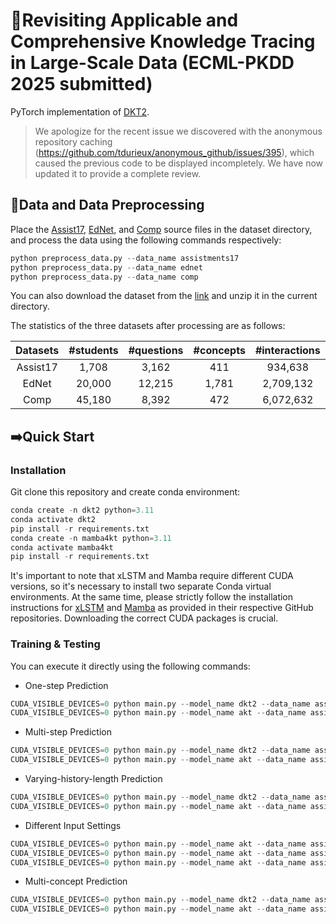 # 🚀Revisiting Applicable and Comprehensive Knowledge Tracing in Large-Scale Data (ECML-PKDD 2025 submitted)

PyTorch implementation of [DKT2](https://cmt3.research.microsoft.com/api/ECMLPKDD2025/Files/672).

> We apologize for the recent issue we discovered with the anonymous repository caching (https://github.com/tdurieux/anonymous_github/issues/395), which caused the previous code to be displayed incompletely. We have now updated it to provide a complete review.

## 🌟Data and Data Preprocessing

Place the [Assist17](https://sites.google.com/view/assistmentsdatamining/dataset?authuser=0), [EdNet](https://github.com/riiid/ednet), and [Comp](https://github.com/wahr0411/PTADisc) source files in the dataset directory, and process the data using the following commands respectively:

```python
python preprocess_data.py --data_name assistments17
python preprocess_data.py --data_name ednet
python preprocess_data.py --data_name comp
```

You can also download the dataset from the [link](https://drive.google.com/file/d/1PMikGhRwSVAFc0319vxGkoZslM_jvYI_/view?usp=sharing) and unzip it in the current directory.

The statistics of the three datasets after processing are as follows:

| Datasets | #students | #questions | #concepts | #interactions |
| :------: | :-------: | :--------: | :-------: | :-----------: |
| Assist17 |   1,708   |   3,162   |    411    |    934,638    |
|  EdNet  |  20,000  |   12,215   |   1,781   |   2,709,132   |
|   Comp   |  45,180  |   8,392   |    472    |   6,072,632   |

## ➡️Quick Start

### Installation

Git clone this repository and create conda environment:

```python
conda create -n dkt2 python=3.11
conda activate dkt2
pip install -r requirements.txt 
conda create -n mamba4kt python=3.11
conda activate mamba4kt
pip install -r requirements.txt 
```

It's important to note that xLSTM and Mamba require different CUDA versions, so it's necessary to install two separate Conda virtual environments. At the same time, please strictly follow the installation instructions for [xLSTM](https://github.com/NX-AI/xlstm) and [Mamba](https://github.com/state-spaces/mamba) as provided in their respective GitHub repositories. Downloading the correct CUDA packages is crucial.



### Training & Testing

You can execute it directly using the following commands:

- One-step Prediction

```python
CUDA_VISIBLE_DEVICES=0 python main.py --model_name dkt2 --data_name assistments17
CUDA_VISIBLE_DEVICES=0 python main.py --model_name akt --data_name assistments17 --trans True
```

- Multi-step Prediction

```python
CUDA_VISIBLE_DEVICES=0 python main.py --model_name dkt2 --data_name assistments17 --len 5
CUDA_VISIBLE_DEVICES=0 python main.py --model_name akt --data_name assistments17 --trans True --len 5
```

- Varying-history-length Prediction

```python
CUDA_VISIBLE_DEVICES=0 python main.py --model_name dkt2 --data_name assistments17 --seq_len 500
CUDA_VISIBLE_DEVICES=0 python main.py --model_name akt --data_name assistments17 --trans True --seq_len 500
```

- Different Input Settings

```python
CUDA_VISIBLE_DEVICES=0 python main.py --model_name akt --data_name assistments17 --len 5 --mask_future (△ setting)
CUDA_VISIBLE_DEVICES=0 python main.py --model_name akt --data_name assistments17 --len 5 --mask_response (◦ setting)
CUDA_VISIBLE_DEVICES=0 python main.py --model_name akt --data_name assistments17 --len 5 --pred_last (• setting)
```

- Multi-concept Prediction

```python
CUDA_VISIBLE_DEVICES=0 python main.py --model_name dkt2 --data_name assistments17 --joint True
CUDA_VISIBLE_DEVICES=0 python main.py --model_name akt --data_name assistments17 --trans True --joint True
```
